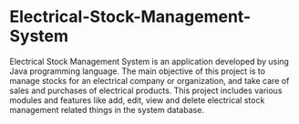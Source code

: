 # Electrical-Stock-Management-System

Electrical Stock Management System is an application developed by using Java programming language. The main objective of this project is to manage stocks for an electrical company or organization, and take care of sales and purchases of electrical products. This project includes various modules and features like add, edit, view and delete electrical stock management related things in the system database.
